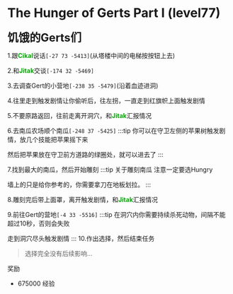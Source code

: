 # The Hunger of Gerts Part I (level77)
<span style="font-size: 25px;">**饥饿的Gerts们**</span>

1.跟<font color=00AA00>**Cikal**</font>说话`[-27 73 -5413]`(从塔楼中间的电梯按按钮上去)

2.和<font color=00AA00>**Jitak**</font>交谈`[-174 32 -5469]`

3.去调查Gert的小营地`[-238 35 -5479]`(沿着血迹进洞)

4.往里走到触发剧情让你偷听后，往左拐，一直走到红旗帜上面触发剧情

5.不要原路返回，往前走离开洞穴，和<font color=00AA00>**Jitak**</font>汇报情况

6.去南瓜农场顺个南瓜`[-248 37 -5425]`
:::tip
你可以在守卫左侧的苹果树触发剧情，放几个技能把苹果摇下来

然后把苹果放在守卫前方道路的绿圈处，就可以进去了
:::

7.找到最大的南瓜，然后开始雕刻
:::tip 关于雕刻南瓜
注意一定要选Hungry

墙上的只是给你参考的，你需要拿刀在地板划拉。
:::

8.雕刻完后带上面罩，离开触发剧情，和<font color=00AA00>**Jitak**</font>汇报情况

9.前往Gert的营地`[-4 33 -5516]`
:::tip
在洞穴内你需要持续杀死动物，间隔不能超过10秒，否则会失败

走到洞穴尽头触发剧情
:::
10.作出选择，然后结束任务
>选择完全没有后续影响...

奖励
+ 675000 经验